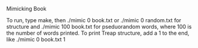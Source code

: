 Mimicking Book

To run, type make, then ./mimic 0 book.txt or ./mimic 0 random.txt for structure and ./mimic 100 book.txt for pseduorandom words, where 100 is the number of words printed.
To print Treap structure, add a 1 to the end, like ./mimic 0 book.txt 1
